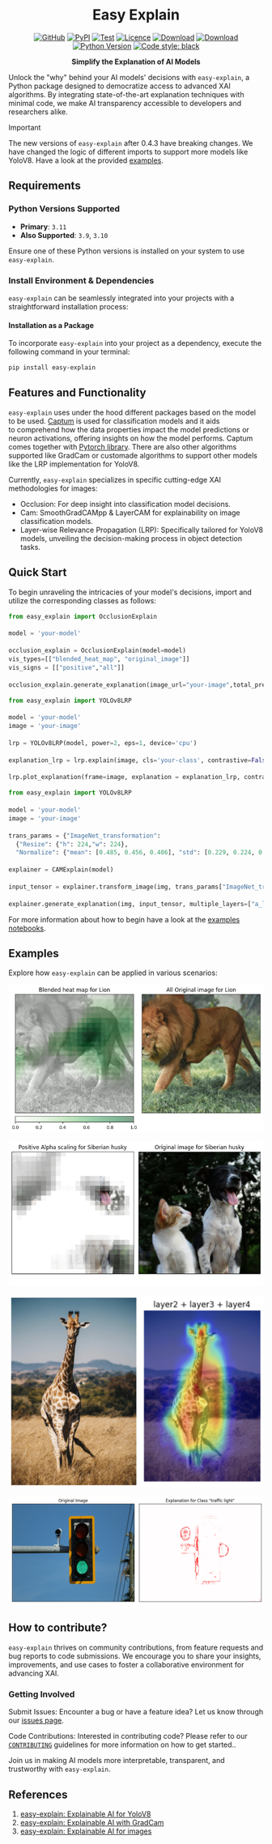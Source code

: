 <div align="center">
 
# Easy Explain


[![GitHub][github_badge]][github_link]
[![PyPI][pypi_badge]][pypi_link]
[![Test][test_passing_badge]][test_passing_badge]
[![Licence][licence_badge]][licence_link] 
[![Download][download_badge]][download_link]
[![Download][total_download_badge]][download_link]
[![Python Version](https://img.shields.io/badge/python-3.9%20%7C%203.10%20%7C%203.11-green.svg)](#supported-python-versions)
[![Code style: black](https://img.shields.io/badge/code%20style-black-000000.svg)](https://github.com/psf/black) 

**Simplify the Explanation of AI Models**
 
</div>

Unlock the "why" behind your AI models' decisions with `easy-explain`, a Python package designed to democratize access to advanced XAI algorithms. By integrating state-of-the-art explanation techniques with minimal code, we make AI transparency accessible to developers and researchers alike.

> [!IMPORTANT]
> The new versions of `easy-explain` after 0.4.3 have breaking changes. We have changed the logic of different imports to support more models like YoloV8. Have a look at the provided [examples](https://github.com/stavrostheocharis/easy_explain/tree/main/examples).


## Requirements

### Python Versions Supported
- **Primary**: `3.11`
- **Also Supported**: `3.9`, `3.10`

Ensure one of these Python versions is installed on your system to use `easy-explain`.


### Install Environment & Dependencies

`easy-explain` can be seamlessly integrated into your projects with a straightforward installation process:


#### Installation as a Package

To incorporate `easy-explain` into your project as a dependency, execute the following command in your terminal:


```bash
pip install easy-explain
```

## Features and Functionality

`easy-explain` uses under the hood different packages based on the model to be used. [Captum](https://captum.ai/) is used for classification models and it aids to comprehend how the data properties impact the model predictions or neuron activations, offering insights on how the model performs. Captum comes together with [Pytorch library](https://pytorch.org/).
There are also other algorithms supported like GradCam or customade algorithms to support other models like the LRP implementation for YoloV8.


Currently, `easy-explain` specializes in specific cutting-edge XAI methodologies for images:

- Occlusion: For deep insight into classification model decisions.
- Cam: SmoothGradCAMpp & LayerCAM for explainability on image classification models.
- Layer-wise Relevance Propagation (LRP): Specifically tailored for YoloV8 models, unveiling the decision-making process in object detection tasks.

## Quick Start

To begin unraveling the intricacies of your model's decisions, import and utilize the corresponding classes as follows:

```python
from easy_explain import OcclusionExplain

model = 'your-model'

occlusion_explain = OcclusionExplain(model=model)
vis_types=[["blended_heat_map", "original_image"]]
vis_signs = [["positive","all"]]

occlusion_explain.generate_explanation(image_url="your-image",total_preds=5,vis_types = vis_types, vis_signs = vis_signs, labels_path="your-labels-path")

```

```python
from easy_explain import YOLOv8LRP

model = 'your-model'
image = 'your-image'

lrp = YOLOv8LRP(model, power=2, eps=1, device='cpu')

explanation_lrp = lrp.explain(image, cls='your-class', contrastive=False).cpu()

lrp.plot_explanation(frame=image, explanation = explanation_lrp, contrastive=True, cmap='seismic', title='Explanation for your class"')
```

```python
from easy_explain import YOLOv8LRP

model = 'your-model'
image = 'your-image'

trans_params = {"ImageNet_transformation":
  {"Resize": {"h": 224,"w": 224},
  "Normalize": {"mean": [0.485, 0.456, 0.406], "std": [0.229, 0.224, 0.225]}}}

explainer = CAMExplain(model) 

input_tensor = explainer.transform_image(img, trans_params["ImageNet_transformation"])

explainer.generate_explanation(img, input_tensor, multiple_layers=["a_layer", "another_layer", "another_layer"])
```

For more information about how to begin have a look at the [examples notebooks](https://github.com/stavrostheocharis/easy_explain/tree/main/examples).

## Examples

Explore how `easy-explain` can be applied in various scenarios:



![Use Case Example](easy_explain/images/lion-heat-map.png "Use Case Example")

![Use Case Example](easy_explain/images/siberian-positive.png "Use Case Example")

![Use Case Example](easy_explain/images/jiraffe-cam-method.png "Use Case Example")

![Use Case Example](easy_explain/images/class-traffic.png "Use Case Example")

## How to contribute?

`easy-explain` thrives on community contributions, from feature requests and bug reports to code submissions. We encourage you to share your insights, improvements, and use cases to foster a collaborative environment for advancing XAI.

### Getting Involved

Submit Issues: Encounter a bug or have a feature idea? Let us know through our  [issues page](https://github.com/stavrostheocharis/easy_explain/issues).

Code Contributions: Interested in contributing code? Please refer to our  [`CONTRIBUTING`](https://github.com/stavrostheocharis/easy_explain/blob/main/CONTRIBUTING.md) guidelines for more information on how to get started..

Join us in making AI models more interpretable, transparent, and trustworthy with `easy-explain`.

## References

1. [easy-explain: Explainable AI for YoloV8](https://pub.towardsai.net/easy-explain-explainable-ai-for-yolov8-bbbf66ff8690)
2. [easy-explain: Explainable AI with GradCam](https://pub.towardsai.net/easy-explain-explainable-ai-with-gradcam-e187f85a697c)
3. [easy-explain: Explainable AI for images](https://pub.towardsai.net/easy-explain-explainable-ai-for-images-285777a004e3)





[github_badge]: https://badgen.net/badge/icon/GitHub?icon=github&color=black&label

[github_link]: https://github.com/stavrostheocharis/easy_explain

[pypi_badge]: https://badge.fury.io/py/easy-explain.svg

[pypi_link]: https://pypi.org/project/easy-explain/

[download_badge]: https://static.pepy.tech/personalized-badge/easy-explain?period=month&units=international_system&left_color=grey&right_color=green&left_text=Monthly%20Downloads

[test_passing_badge]: https://github.com/stavrostheocharis/easy_explain/actions/workflows/python-app.yml/badge.svg

[total_download_badge]: https://static.pepy.tech/personalized-badge/easy-explain?period=total&units=international_system&left_color=grey&right_color=green&left_text=Total%20Downloads

[download_link]: https://pypi.org/project/easy-explain/#files

[licence_badge]: https://img.shields.io/github/license/stavrostheocharis/easy_explain

[licence_link]: LICENSE
